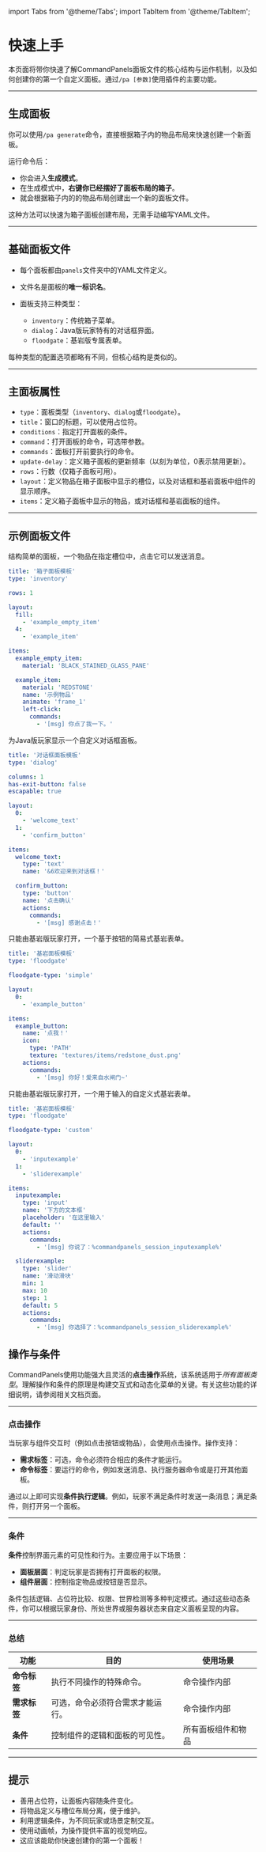 import Tabs from '@theme/Tabs';
import TabItem from '@theme/TabItem';

# 快速上手

本页面将带你快速了解CommandPanels面板文件的核心结构与运作机制，以及如何创建你的第一个自定义面板。通过`/pa [参数]`使用插件的主要功能。

------

## 生成面板

你可以使用`/pa generate`命令，直接根据箱子内的物品布局来快速创建一个新面板。

运行命令后：

- 你会进入**生成模式**。
- 在生成模式中，**右键你已经摆好了面板布局的箱子**。
- 就会根据箱子内的的物品布局创建出一个新的面板文件。

这种方法可以快速为箱子面板创建布局，无需手动编写YAML文件。

------

## 基础面板文件

- 每个面板都由`panels`文件夹中的YAML文件定义。

- 文件名是面板的**唯一标识名**。

- 面板支持三种类型：

    - `inventory`：传统箱子菜单。
    - `dialog`：Java版玩家特有的对话框界面。
    - `floodgate`：基岩版专属表单。

每种类型的配置选项都略有不同，但核心结构是类似的。

------

## 主面板属性

- `type`：面板类型（`inventory`、`dialog`或`floodgate`）。
- `title`：窗口的标题，可以使用占位符。
- `conditions`：指定打开面板的条件。
- `command`：打开面板的命令，可选带参数。
- `commands`：面板打开前要执行的命令。
- `update-delay`：定义箱子面板的更新频率（以刻为单位，0表示禁用更新）。
- `rows`：行数（仅箱子面板可用）。
- `layout`：定义物品在箱子面板中显示的槽位，以及对话框和基岩面板中组件的显示顺序。
- `items`：定义箱子面板中显示的物品，或对话框和基岩面板的组件。

------

## 示例面板文件

<Tabs>
<TabItem value="示例箱子面板" label="箱子面板">

结构简单的面板，一个物品在指定槽位中，点击它可以发送消息。

```yaml
title: '箱子面板模板'
type: 'inventory'

rows: 1

layout:
  fill:
    - 'example_empty_item'
  4:
    - 'example_item'

items:
  example_empty_item:
    material: 'BLACK_STAINED_GLASS_PANE'

  example_item:
    material: 'REDSTONE'
    name: '示例物品'
    animate: 'frame_1'
    left-click:
      commands:
        - '[msg] 你点了我一下。'
```

</TabItem>
<TabItem value="示例对话框面板" label="对话框面板">

为Java版玩家显示一个自定义对话框面板。

```yaml
title: '对话框面板模板'
type: 'dialog'

columns: 1
has-exit-button: false
escapable: true

layout:
  0:
    - 'welcome_text'
  1:
    - 'confirm_button'

items:
  welcome_text:
    type: 'text'
    name: '&6欢迎来到对话框！'

  confirm_button:
    type: 'button'
    name: '点击确认'
    actions:
      commands:
        - '[msg] 感谢点击！'
```

</TabItem>
<TabItem value="示例简易式基岩面板" label="简易式基岩面板">

只能由基岩版玩家打开，一个基于按钮的简易式基岩表单。

```yaml
title: '基岩面板模板'
type: 'floodgate'

floodgate-type: 'simple'

layout:
  0:
    - 'example_button'

items:
  example_button:
    name: '点我！'
    icon:
      type: 'PATH'
      texture: 'textures/items/redstone_dust.png'
    actions:
      commands:
        - '[msg] 你好！爱来自水闸门~'
```

</TabItem>
<TabItem value="示例自定义式基岩面板" label="自定义式基岩面板">

只能由基岩版玩家打开，一个用于输入的自定义式基岩表单。

```yaml
title: '基岩面板模板'
type: 'floodgate'

floodgate-type: 'custom'

layout:
  0:
    - 'inputexample'
  1:
    - 'sliderexample'

items:
  inputexample:
    type: 'input'
    name: '下方的文本框'
    placeholder: '在这里输入'
    default: ''
    actions:
      commands:
        - '[msg] 你说了：%commandpanels_session_inputexample%'

  sliderexample:
    type: 'slider'
    name: '滑动滑块'
    min: 1
    max: 10
    step: 1
    default: 5
    actions:
      commands:
        - '[msg] 你选择了：%commandpanels_session_sliderexample%'
```

</TabItem>
</Tabs>

## 操作与条件

CommandPanels使用功能强大且灵活的**点击操作**系统，该系统适用于*所有面板类型*。理解操作和条件的原理是构建交互式和动态化菜单的关键。有关这些功能的详细说明，请参阅相关文档页面。

------

### 点击操作

当玩家与组件交互时（例如点击按钮或物品），会使用点击操作。操作支持：

- **需求标签**：可选，命令必须符合相应的条件才能运行。
- **命令标签**：要运行的命令，例如发送消息、执行服务器命令或是打开其他面板。

通过以上即可实现**条件执行逻辑**。例如，玩家不满足条件时发送一条消息；满足条件，则打开另一个面板。

------

### 条件

**条件**控制界面元素的可见性和行为。主要应用于以下场景：

- **面板层面**：判定玩家是否拥有打开面板的权限。
- **组件层面**：控制指定物品或按钮是否显示。

条件包括逻辑、占位符比较、权限、世界检测等多种判定模式。通过这些动态条件，你可以根据玩家身份、所处世界或服务器状态来自定义面板呈现的内容。

------

### 总结

| 功能       | 目的               | 使用场景      |
|----------|------------------|-----------|
| **命令标签** | 执行不同操作的特殊命令。     | 命令操作内部    |
| **需求标签** | 可选，命令必须符合需求才能运行。 | 命令操作内部    |
| **条件**   | 控制组件的逻辑和面板的可见性。  | 所有面板组件和物品 |

------

## 提示

- 善用占位符，让面板内容随条件变化。
- 将物品定义与槽位布局分离，便于维护。
- 利用逻辑条件，为不同玩家或场景定制交互。
- 使用动画帧，为操作提供丰富的视觉响应。
- 这应该能助你快速创建你的第一个面板！